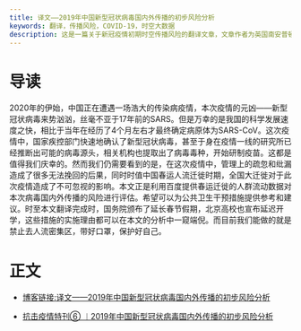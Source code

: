 ```yaml
---
title: 译文——2019年中国新型冠状病毒国内外传播的初步风险分析
keywords: 翻译，传播风险，COVID-19，时空大数据
description: 这是一篇关于新冠疫情初期时空传播风险的翻译文章，文章作者为英国南安普顿大学的Worldpop项目组成员。原文连接：https://www.worldpop.org/events/china。译文已发布于本人博客并授权发表于公众号“一览众山小·可持续城市与交通"。
---
```

# 导读

2020年的伊始，中国正在遭遇一场浩大的传染病疫情，本次疫情的元凶——新型冠状病毒来势汹汹，丝毫不亚于17年前的SARS。但是万幸的是我国的科学发展速度之快，相比于当年在经历了4个月左右才最终确定病原体为SARS-CoV。这次疫情中，国家疾控部门快速地确认了新型冠状病毒，甚至于身在疫情一线的研究所已经推断出可能的病毒源头，相关机构也提取出了病毒毒种，开始研制疫苗。这都是值得我们庆幸的。然而我们仍需要看到的是，在这次疫情中，管理上的疏忽和纰漏造成了很多无法挽回的后果，同时时值中国春运人流迁徙时期，全国大迁徙对于此次疫情造成了不可忽视的影响。本文正是利用百度提供春运迁徙的人群流动数据对本次病毒国内外传播的风险进行评估。希望可以为公共卫生干预措施提供参考和建议。时至本文翻译完成时，国务院颁布了延长春节假期，北京高校也宣布延迟开学，这些措施的实施理由都可以在本文的分析中一窥端倪。而目前我们能做的就是禁止去人流密集区，带好口罩，保护好自己。

# 正文

- [博客链接:译文——2019年中国新型冠状病毒国内外传播的初步风险分析](http://gisersqdai.top/2020/01/26/%E8%AF%91%E6%96%87%E2%80%94%E2%80%942019%E5%B9%B4%E4%B8%AD%E5%9B%BD%E6%96%B0%E5%9E%8B%E5%86%A0%E7%8A%B6%E7%97%85%E6%AF%92%E5%9B%BD%E5%86%85%E5%A4%96%E4%BC%A0%E6%92%AD%E7%9A%84%E5%88%9D%E6%AD%A5%E9%A3%8E%E9%99%A9%E5%88%86%E6%9E%90/)

- [抗击疫情特刊⑥ ︱2019年中国新型冠状病毒国内外传播的初步风险分析](https://mp.weixin.qq.com/s/7Ti2T3-09jCXTPonS2dtBg)